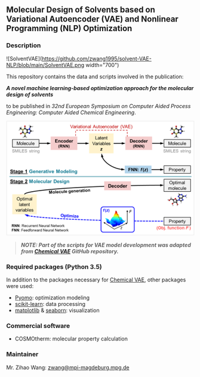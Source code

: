 ## Molecular Design of Solvents based on Variational Autoencoder (VAE) and Nonlinear Programming (NLP) Optimization

### Description

![SolventVAE](https://github.com/zwang1995/solvent-VAE-NLP/blob/main/SolventVAE.png width="700")

This repository contains the data and scripts involved in the publication:

***A novel machine learning-based optimization approach for the molecular design of solvents***

to be published in *32nd European Symposium on Computer Aided Process Engineering: Computer Aided Chemical Engineering*.

<img src="https://github.com/zwang1995/SolventVAE/blob/main/SolventVAE.png" width="600">

> ***NOTE: Part of the scripts for VAE model development was adapted from [Chemical VAE](https://github.com/aspuru-guzik-group/chemical_vae) GitHub repository.***

### Required packages (Python 3.5)
In addition to the packages necessary for [Chemical VAE](https://github.com/aspuru-guzik-group/chemical_vae), other packages were used:
* [Pyomo](http://www.pyomo.org/): optimization modeling
* [scikit-learn](https://scikit-learn.org/stable/): data processing
* [matplotlib](https://matplotlib.org/) & [seaborn](https://seaborn.pydata.org/): visualization

### Commercial software
* COSMOtherm: molecular property calculation

### Maintainer
Mr. Zihao Wang: zwang@mpi-magdeburg.mpg.de
